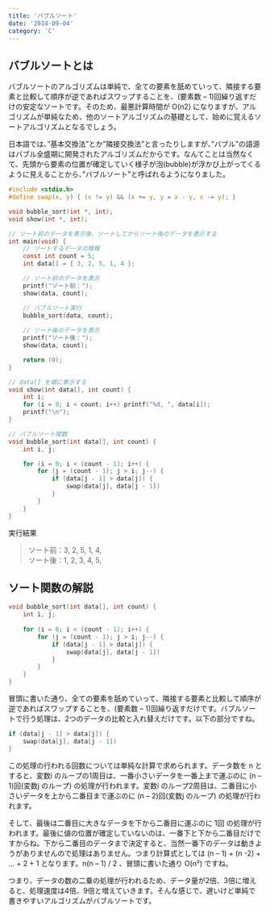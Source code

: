 ```yaml
---
title: 'バブルソート'
date: '2014-09-04'
category: 'C'
---
```


## バブルソートとは

バブルソートのアルゴリズムは単純で、全ての要素を舐めていって、隣接する要素と比較して順序が逆であればスワップすることを、(要素数 – 1)回繰り返すだけの安定なソートです。そのため、最悪計算時間が O(n2) になりますが、アルゴリズムが単純なため、他のソートアルゴリズムの基礎として、始めに覚えるソートアルゴリズムとなるでしょう。

日本語では、”基本交換法”とか”隣接交換法”と言ったりしますが、”バブル”の語源はバブル全盛期に開発されたアルゴリズムだからです。なんてことは当然なくて、先頭から要素の位置が確定していく様子が泡(bubble)が浮かび上がってくるように見えることから、”バブルソート”と呼ばれるようになりました。

```c
#include <stdio.h>
#define swap(x, y) { (x != y) && (x += y, y = x - y, x -= y); }

void bubble_sort(int *, int);
void show(int *, int);

// ソート前のデータを表示後、ソートしてからソート後のデータを表示する
int main(void) {
    // ソートするデータの情報
    const int count = 5;
    int data[] = { 3, 2, 5, 1, 4 };

    // ソート前のデータを表示
    printf("ソート前：");
    show(data, count);

    // バブルソート実行
    bubble_sort(data, count);
    
    // ソート後のデータを表示
    printf("ソート後：");
    show(data, count);

    return (0);
}

// data[] を順に表示する
void show(int data[], int count) {
    int i;
    for (i = 0; i < count; i++) printf("%d, ", data[i]);
    printf("\n");
}

// バブルソート関数
void bubble_sort(int data[], int count) {
    int i, j;

    for (i = 0; i < (count - 1); i++) {
        for (j = (count - 1); j > i; j--) {
            if (data[j - 1] > data[j]) {
                swap(data[j], data[j - 1])
            }
        }
    }
}
```

実行結果
> ソート前：3, 2, 5, 1, 4,  
ソート後：1, 2, 3, 4, 5, 

## ソート関数の解説

```c
void bubble_sort(int data[], int count) {
    int i, j;
 
    for (i = 0; i < (count - 1); i++) {
        for (j = (count - 1); j > i; j--) {
            if (data[j - 1] > data[j]) {
                swap(data[j], data[j - 1])
            }
        }
    }
}
```

冒頭に書いた通り、全ての要素を舐めていって、隣接する要素と比較して順序が逆であればスワップすることを、(要素数 – 1)回繰り返すだけです。バブルソートで行う処理は、2つのデータの比較と入れ替えだけです。以下の部分ですね。

```c
if (data[j - 1] > data[j]) {
    swap(data[j], data[j - 1])
}
```

この処理の行われる回数については単純な計算で求められます。データ数を n とすると、変数i のループの1周目は、一番小さいデータを一番上まで運ぶのに (n – 1)回(変数j のループ) の処理が行われます。変数i のループ2周目は、二番目に小さいデータを上から二番目まで運ぶのに (n – 2)回(変数j のループ) の処理が行われます。

そして、最後は二番目に大きなデータを下から二番目に運ぶのに 1回 の処理が行われます。最後に値の位置が確定していないのは、一番下と下から二番目だけですからね。下から二番目のデータまで決定すると、当然一番下のデータは動きようがありませんので処理はありません。つまり計算式としては (n – 1) + (n -2) + … + 2 + 1 となります。n(n – 1) / 2 、冒頭に書いた通り O(n²) ですね。

つまり、データの数の二乗の処理が行われるため、データ量が2倍、3倍に増えると、処理速度は4倍、9倍と増えていきます。そんな感じで、遅いけど単純で書きやすいアルゴリズムがバブルソートです。
